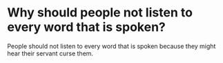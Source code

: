 # Why should people not listen to every word that is spoken?

People should not listen to every word that is spoken because they might hear their servant curse them.
